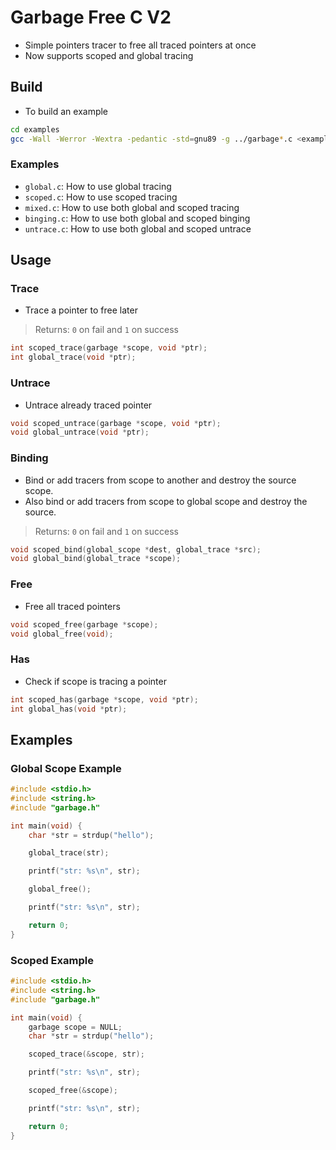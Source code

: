 # Garbage Free C V2

- Simple pointers tracer to free all traced pointers at once
- Now supports scoped and global tracing

## Build

- To build an example

```bash
cd examples
gcc -Wall -Werror -Wextra -pedantic -std=gnu89 -g ../garbage*.c <example file>
```

### Examples

- `global.c`: How to use global tracing
- `scoped.c`: How to use scoped tracing
- `mixed.c`: How to use both global and scoped tracing
- `binging.c`: How to use both global and scoped binging
- `untrace.c`: How to use both global and scoped untrace

## Usage

### Trace

- Trace a pointer to free later

> Returns: `0` on fail and `1` on success

```c
int scoped_trace(garbage *scope, void *ptr);
int global_trace(void *ptr);
```

### Untrace

- Untrace already traced pointer

```c
void scoped_untrace(garbage *scope, void *ptr);
void global_untrace(void *ptr);
```

### Binding

- Bind or add tracers from scope to another and destroy the source scope.
- Also bind or add tracers from scope to global scope and destroy the source.

> Returns: `0` on fail and `1` on success

```c
void scoped_bind(global_scope *dest, global_trace *src);
void global_bind(global_trace *scope);
```

### Free

- Free all traced pointers

```c
void scoped_free(garbage *scope);
void global_free(void);
```

### Has

- Check if scope is tracing a pointer

```c
int scoped_has(garbage *scope, void *ptr);
int global_has(void *ptr);
```

## Examples

### Global Scope Example

```c
#include <stdio.h>
#include <string.h>
#include "garbage.h"

int main(void) {
    char *str = strdup("hello");

    global_trace(str);

    printf("str: %s\n", str);

    global_free();

    printf("str: %s\n", str);

    return 0;
}
```

### Scoped Example

```c
#include <stdio.h>
#include <string.h>
#include "garbage.h"

int main(void) {
    garbage scope = NULL;
    char *str = strdup("hello");

    scoped_trace(&scope, str);

    printf("str: %s\n", str);

    scoped_free(&scope);

    printf("str: %s\n", str);

    return 0;
}
```
